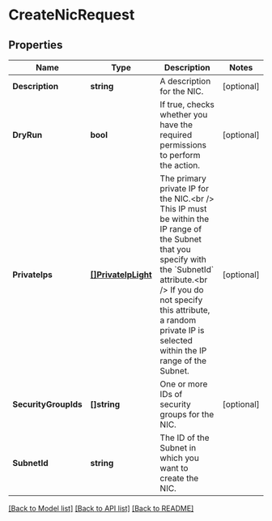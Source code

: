 # CreateNicRequest

## Properties

Name | Type | Description | Notes
------------ | ------------- | ------------- | -------------
**Description** | **string** | A description for the NIC. | [optional] 
**DryRun** | **bool** | If true, checks whether you have the required permissions to perform the action. | [optional] 
**PrivateIps** | [**[]PrivateIpLight**](PrivateIpLight.md) | The primary private IP for the NIC.&lt;br /&gt; This IP must be within the IP range of the Subnet that you specify with the &#x60;SubnetId&#x60; attribute.&lt;br /&gt; If you do not specify this attribute, a random private IP is selected within the IP range of the Subnet. | [optional] 
**SecurityGroupIds** | **[]string** | One or more IDs of security groups for the NIC. | [optional] 
**SubnetId** | **string** | The ID of the Subnet in which you want to create the NIC. | 

[[Back to Model list]](../README.md#documentation-for-models) [[Back to API list]](../README.md#documentation-for-api-endpoints) [[Back to README]](../README.md)


